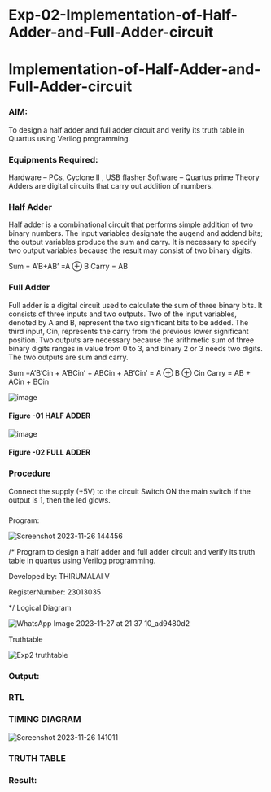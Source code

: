 # Exp-02-Implementation-of-Half-Adder-and-Full-Adder-circuit

# Implementation-of-Half-Adder-and-Full-Adder-circuit
### AIM:
To design a half adder and full adder circuit and verify its truth table in Quartus using Verilog programming.

### Equipments Required:
Hardware – PCs, Cyclone II , USB flasher
Software – Quartus prime
Theory
Adders are digital circuits that carry out addition of numbers.

### Half Adder
Half adder is a combinational circuit that performs simple addition of two binary numbers. The input variables designate the augend and addend bits; the output variables produce the sum and carry. It is necessary to specify two output variables because the result may consist of two binary digits.

Sum = A’B+AB’ =A ⊕ B Carry = AB

### Full Adder
Full adder is a digital circuit used to calculate the sum of three binary bits. It consists of three inputs and two outputs. Two of the input variables, denoted by A and B, represent the two significant bits to be added. The third input, Cin, represents the carry from the previous lower significant position. Two outputs are necessary because the arithmetic sum of three binary digits ranges in value from 0 to 3, and binary 2 or 3 needs two digits. The two outputs are sum and carry.

Sum =A’B’Cin + A’BCin’ + ABCin + AB’Cin’ = A ⊕ B ⊕ Cin Carry = AB + ACin + BCin

 ![image](https://user-images.githubusercontent.com/36288975/163552156-a13e5a56-c638-4110-97d9-8896907c8d25.png)

#### Figure -01 HALF ADDER 


![image](https://user-images.githubusercontent.com/36288975/163552057-b3547877-6d07-45b4-b7e0-bcfebfad9e1d.png)

#### Figure -02 FULL ADDER 

### Procedure

Connect the supply (+5V) to the circuit
Switch ON the main switch
If the output is 1, then the led glows.
### 
Program:

![Screenshot 2023-11-26 144456](https://github.com/Thirumalai23013035/Exp-02-Implementation-of-Half-Adder-and-Full-Adder-circuit/assets/153185249/af1384f2-afdf-476c-98a7-89d5f067c17c)

/*
Program to design a half adder and full adder circuit and verify its truth table in quartus using Verilog programming.

Developed by: THIRUMALAI V

RegisterNumber:  23013035

*/
Logical Diagram

![WhatsApp Image 2023-11-27 at 21 37 10_ad9480d2](https://github.com/Thirumalai23013035/Exp-02-Implementation-of-Half-Adder-and-Full-Adder-circuit/assets/153185249/bca15133-5202-4022-9ce6-294464f5a2ff)

Truthtable

![Exp2 truthtable](https://github.com/Thirumalai23013035/Exp-02-Implementation-of-Half-Adder-and-Full-Adder-circuit/assets/153185249/bf648fb2-a0d3-4c06-87c2-499fb3a6ea6c)

### Output:
### RTL
### TIMING DIAGRAM

![Screenshot 2023-11-26 141011](https://github.com/Thirumalai23013035/Exp-02-Implementation-of-Half-Adder-and-Full-Adder-circuit/assets/153185249/32e65b7e-99c6-452c-b72d-be4f691a4955)

### TRUTH TABLE 

### Result:
